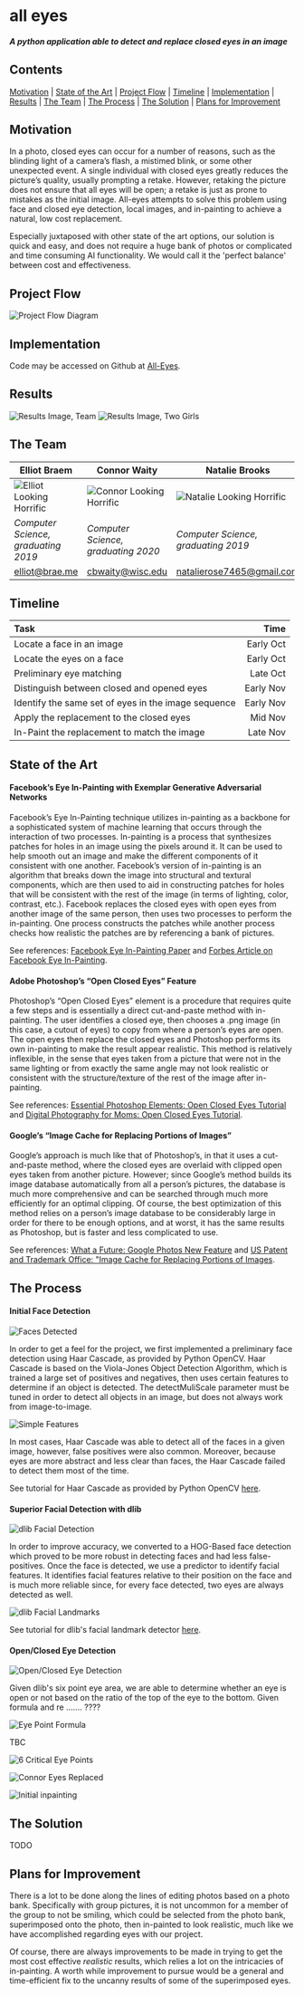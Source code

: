 # all eyes
#### *A python application able to detect and replace closed eyes in an image*

## Contents
[Motivation](#motivation) | [State of the Art](#state-of-the-art) | [Project Flow](#project-flow) | [Timeline](#timeline) | [Implementation](#implementation) | [Results](#results) | [The Team](#the-team) | [The Process](#the-process) | [The Solution](#the-solution) | [Plans for Improvement](#plans-for-improvement)


## Motivation
In a photo, closed eyes can occur for a number of reasons, such as the blinding light of a camera’s flash, a mistimed blink, or some other unexpected event. A single individual with closed eyes greatly reduces the picture’s quality, usually prompting a retake. However, retaking the picture does not ensure that all eyes will be open; a retake is just as prone to mistakes as the initial image. All-eyes attempts to solve this problem using face and closed eye detection, local images, and in-painting to achieve a natural, low cost replacement.

Especially juxtaposed with other state of the art options, our solution is quick and easy, and does not require a huge bank of photos or complicated and time consuming AI functionality. We would call it the 'perfect balance' between cost and effectiveness.

## Project Flow
![Project Flow Diagram](img/process/project-flow.png)

## Implementation
Code may be accessed on Github at [All-Eyes](https://github.com/elliotBraem/all-eyes).

## Results

![Results Image, Team](img/results/results-team.png)
![Results Image, Two Girls](img/results/results-two-girls.png)

## The Team

**Elliot Braem** | **Connor Waity** | **Natalie Brooks** | **Austen Baker** |
------------ | ------------- | ------------ | -------------
![Elliot Looking Horrific](img/team/elliot.jpg)  | ![Connor Looking Horrific](img/team/connor.jpg) | ![Natalie Looking Horrific](img/team/natalie.jpg)  | ![Austin Not Looking Horrific](img/team/austin.jpg)
*Computer Science, graduating 2019* | *Computer Science, graduating 2020* | *Computer Science, graduating 2019*  | *Computer Science, graduating 2020*
elliot@brae.me | cbwaity@wisc.edu | natalierose7465@gmail.com | austenbaker225@gmail.com

## Timeline

| Task | Time |
| :--- | ---: |
| Locate a face in an image | Early Oct |
| Locate the eyes on a face | Early Oct |
| Preliminary eye matching | Late Oct |
| Distinguish between closed and opened eyes | Early Nov |
| Identify the same set of eyes in the image sequence | Early Nov |
| Apply the replacement to the closed eyes | Mid Nov |
| In-Paint the replacement to match the image | Late Nov |

## State of the Art
#### **Facebook’s Eye In-Painting with Exemplar Generative Adversarial Networks**

Facebook’s Eye In-Painting technique utilizes in-painting as a backbone for a sophisticated system of machine learning that occurs through the interaction of two processes. In-painting is a process that synthesizes patches for holes in an image using the pixels around it. It can be used to help smooth out an image and make the different components of it consistent with one another. Facebook’s version of in-painting is an algorithm that breaks down the image into structural and textural components, which are then used to aid in constructing patches for holes that will be consistent with the rest of the image (in terms of lighting, color, contrast, etc.). Facebook replaces the closed eyes with open eyes from another image of the same person, then uses two processes to perform the in-painting. One process constructs the patches while another process checks how realistic the patches are by referencing a bank of pictures.

See references: [Facebook Eye In-Painting Paper](https://research.fb.com/wp-content/uploads/2018/06/Eye-In-Painting-with-Exemplar-Generative-Adversarial-Networks.pdf) and [Forbes Article on Facebook Eye In-Painting](https://www.forbes.com/sites/paulmonckton/2018/06/21/how-facebook-can-open-your-eyes/#65235a5a6d16).

#### **Adobe Photoshop’s “Open Closed Eyes” Feature**

Photoshop’s “Open Closed Eyes” element is a procedure that requires quite a few steps and is essentially a direct cut-and-paste method with in-painting. The user identifies a closed eye, then chooses a .png image (in this case, a cutout of eyes) to copy from where a person’s eyes are open. The open eyes then replace the closed eyes and Photoshop performs its own in-painting to make the result appear realistic. This method is relatively inflexible, in the sense that eyes taken from a picture that were not in the same lighting or from exactly the same angle may not look realistic or consistent with the structure/texture of the rest of the image after in-painting.

See references: [Essential Photoshop Elements: Open Closed Eyes Tutorial](https://www.essential-photoshop-elements.com/open-closed-eyes-with-Photoshop-Elements-2018.html) and [Digital Photography for Moms: Open Closed Eyes Tutorial](https://www.digitalphotographyformoms.com/open-closed-eyes-in-photoshop-elements-quick-tip/).

#### **Google’s “Image Cache for Replacing Portions of Images”**

Google’s approach is much like that of Photoshop’s, in that it uses a cut-and-paste method, where the closed eyes are overlaid with clipped open eyes taken from another picture. However; since Google’s method builds its image database automatically from all a person’s pictures, the database is much more comprehensive and can be searched through much more efficiently for an optimal clipping. Of course, the best optimization of this method relies on a person’s image database to be considerably large in order for there to be enough options, and at worst, it has the same results as Photoshop, but is faster and less complicated to use.

See references: [What a Future: Google Photos New Feature](http://www.whatafuture.com/google-photos-new-feature/) and [US Patent and Trademark Office: "Image Cache for Replacing Portions of Images](http://appft.uspto.gov/netacgi/nph-Parser?Sect1=PTO2&Sect2=HITOFF&u=%2Fnetahtml%2FPTO%2Fsearch-adv.html&r=16&p=1&f=G&l=50&d=PG01&S1=(20170413.PD.+AND+(Google.AS.+OR+Google.AANM.))&OS=PD/04/13/2017+AND+(AN/Google+OR+AANM/Google)&RS=(PD/20170413+AND+(AN/Google+OR+AANM/Google))).

## The Process
#### **Initial Face Detection**

![Faces Detected](img/process/initial_detection.jpg)

In order to get a feel for the project, we first implemented a preliminary face detection using Haar Cascade, as provided by Python OpenCV. Haar Cascade is based on the Viola-Jones Object Detection Algorithm, which is trained a large set of positives and negatives, then uses certain features to determine if an object is detected. The detectMuliScale parameter must be tuned in order to detect all objects in an image, but does not always work from image-to-image.

![Simple Features](img/process/features.jpg)

In most cases, Haar Cascade was able to detect all of the faces in a given image, however, false positives were also common. Moreover, because eyes are more abstract and less clear than faces, the Haar Cascade failed to detect them most of the time.

See tutorial for Haar Cascade as provided by Python OpenCV [here](https://docs.opencv.org/3.4/d7/d8b/tutorial_py_face_detection.html).


#### **Superior Facial Detection with dlib**

![dlib Facial Detection](img/process/dlib_detection.jpg)

In order to improve accuracy, we converted to a HOG-Based face detection which proved to be more robust in detecting faces and had less false-positives. Once the face is detected, we use a predictor to identify facial features. It identifies facial features relative to their position on the face and is much more reliable since, for every face detected, two eyes are always detected as well.

![dlib Facial Landmarks](img/process/feature_points.jpg)

See tutorial for dlib's facial landmark detector [here](https://www.pyimagesearch.com/2017/04/03/facial-landmarks-dlib-opencv-python/).

#### **Open/Closed Eye Detection**

![Open/Closed Eye Detection](img/process/open_eye_detect.jpg)

Given dlib's six point eye area, we are able to determine whether an eye is open or not based on the ratio of the top of the eye to the bottom. Given formula and re ....... ????

![Eye Point Formula](img/process/formula.jpg)

TBC

![6 Critical Eye Points](img/process/close_eye_detect.jpg)



![Connor Eyes Replaced](img/process/connor-replacement.png)

![Initial inpainting](img/process/inpainting-man.png)

## The Solution

TODO




## Plans for Improvement
There is a lot to be done along the lines of editing photos based on a photo bank. Specifically with group pictures, it is not uncommon for a member of the group to not be smiling, which could be selected from the photo bank, superimposed onto the photo, then in-painted to look realistic, much like we have accomplished regarding eyes with our project.

Of course, there are always improvements to be made in trying to get the most cost effective *realistic* results, which relies a lot on the intricacies of in-painting. A worth while improvement to pursue would be a general and time-efficient fix to the uncanny results of some of the superimposed eyes.
